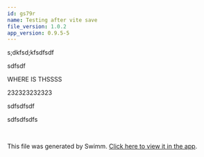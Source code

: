 ```yaml
---
id: gs79r
name: Testing after vite save
file_version: 1.0.2
app_version: 0.9.5-5
---
```


s;dkfsd;kfsdfsdf

sdfsdf

WHERE IS THSSSS

232323232323





sdfsdfsdf

sdfsdfsdfs

<br/>

This file was generated by Swimm. [Click here to view it in the app](http://localhost:5000/repos/Z2l0aHViJTNBJTNBc3Rva2Utd2VhdGhlciUzQSUzQUFkZGllQ29oZW4=/docs/gs79r).